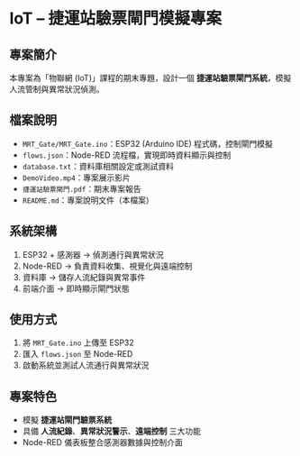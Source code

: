 # IoT – 捷運站驗票閘門模擬專案

## 專案簡介
本專案為「物聯網 (IoT)」課程的期末專題，設計一個 **捷運站驗票閘門系統**，模擬人流管制與異常狀況偵測。

## 檔案說明
- `MRT_Gate/MRT_Gate.ino`：ESP32 (Arduino IDE) 程式碼，控制閘門模擬  
- `flows.json`：Node-RED 流程檔，實現即時資料顯示與控制  
- `database.txt`：資料庫相關設定或測試資料  
- `DemoVideo.mp4`：專案展示影片  
- `捷運站驗票閘門.pdf`：期末專案報告  
- `README.md`：專案說明文件（本檔案）

## 系統架構
1. ESP32 + 感測器 → 偵測通行與異常狀況  
2. Node-RED → 負責資料收集、視覺化與遠端控制  
3. 資料庫 → 儲存人流紀錄與異常事件  
4. 前端介面 → 即時顯示閘門狀態  

## 使用方式
1. 將 `MRT_Gate.ino` 上傳至 ESP32  
2. 匯入 `flows.json` 至 Node-RED  
3. 啟動系統並測試人流通行與異常狀況  

## 專案特色
- 模擬 **捷運站閘門驗票系統**  
- 具備 **人流紀錄**、**異常狀況警示**、**遠端控制** 三大功能  
- Node-RED 儀表板整合感測器數據與控制介面  